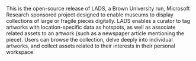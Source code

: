 This is the open-source release of LADS, a Brown University run, Microsoft Research sponsored project designed to enable museums to display collections of large or fragile pieces digitally. LADS enables a curator to tag artworks with location-specific data as hotspots, as well as associate related assets to an artwork (such as a newspaper article mentioning the piece). Users can browse the collection, delve deeply into individual artworks, and collect assets related to their interests in their personal workspace.